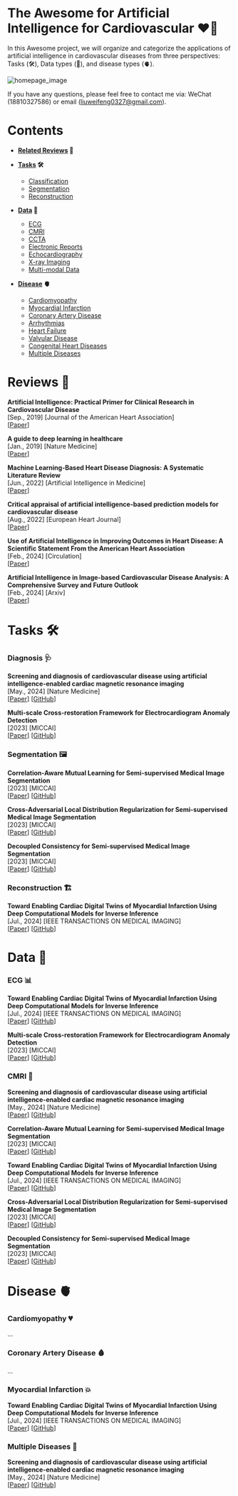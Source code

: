 # The Awesome for Artificial Intelligence for Cardiovascular ❤️🧠

In this Awesome project, we will organize and categorize the applications of artificial intelligence in cardiovascular diseases from three perspectives: Tasks (🛠️), Data types (💾), and disease types (🫀).

![homepage_image](https://github.com/WFLiu0327/Awesome-for-AI-in-Cardiovascular/blob/main/imgs/1fc58f96-711b-4247-ae8d-f59dd6cbb9ac.png)

If you have any questions, please feel free to contact me via: WeChat (18810327586) or email (liuweifeng0327@gmail.com).

# **Contents**
* **[Related Reviews](#Reviews) 📝**
* **[Tasks](#Tasks) 🛠️**
    * [Classification](#classification)
    * [Segmentation](#segmentation)
    * [Reconstruction](#Reconstruction)

* **[Data](#Data) 💾**
    * [ECG](#ECG)
    * [CMRI](#CMRI)
    * [CCTA](#ccta)
    * [Electronic Reports](#Electronic-Reports)
    * [Echocardiography](#Echocardiography)
    * [X-ray Imaging](#X-ray-imaging)
    * [Multi-modal Data](#multimodal-data)

* **[Disease](#Disease) 🫀**
    * [Cardiomyopathy](#cardiomyopathy)
    * [Myocardial Infarction](#Myocardial-Infarction)
    * [Coronary Artery Disease](#coronary-artery-disease)
    * [Arrhythmias](#arrhythmias)
    * [Heart Failure](#heart-failure)
    * [Valvular Disease](#valvular-disease)
    * [Congenital Heart Diseases](#congenital-heart-diseases)
    * [Multiple Diseases](#Multiple-Diseases)

# **Reviews 📝**

**Artificial Intelligence: Practical Primer for Clinical Research in Cardiovascular Disease** \
[Sep., 2019] [Journal of the American Heart Association] \
[[Paper](https://www.ahajournals.org/doi/full/10.1161/JAHA.119.012788)] 

**A guide to deep learning in healthcare** \
[Jan., 2019] [Nature Medicine] \
[[Paper](https://www.nature.com/articles/s41591-018-0316-z)]

**Machine Learning-Based Heart Disease Diagnosis: A Systematic Literature Review** \
[Jun., 2022] [Artificial Intelligence in Medicine] \
[[Paper](https://www.sciencedirect.com/science/article/pii/S0933365722000549)] 

**Critical appraisal of artificial intelligence-based prediction models for cardiovascular disease**\
[Aug., 2022] [European Heart Journal] \
[[Paper](https://academic.oup.com/eurheartj/article/43/31/2921/6593474)] 

**Use of Artificial Intelligence in Improving Outcomes in Heart Disease: A Scientific Statement From the American Heart Association**\
[Feb., 2024] [Circulation] \
[[Paper](https://www.ahajournals.org/doi/full/10.1161/CIR.0000000000001201)] 

**Artificial Intelligence in Image-based Cardiovascular Disease Analysis: A Comprehensive Survey and Future Outlook**\
[Feb., 2024] [Arxiv] \
[[Paper](https://arxiv.org/abs/2402.03394)] 

# **Tasks 🛠️**

### Diagnosis 🩺
**Screening and diagnosis of cardiovascular disease using artificial intelligence-enabled cardiac magnetic resonance imaging** \
[May., 2024] [Nature Medicine] \
[[Paper](https://www.nature.com/articles/s41591-024-02971-2)] [[GitHub](https://github.com/MedAI-Vision/CMR-AI)]

**Multi-scale Cross-restoration Framework for Electrocardiogram Anomaly Detection**\
[2023] [MICCAI] \
[[Paper](https://arxiv.org/abs/2308.01639)] [[GitHub](https://github.com/MediaBrain-SJTU/ECGAD)]

### Segmentation 🖼️
**Correlation-Aware Mutual Learning for Semi-supervised Medical Image Segmentation**\
[2023] [MICCAI] \
[[Paper](https://arxiv.org/abs/2307.06312)] [[GitHub](https://github.com/Herschel555/CAML)]

**Cross-Adversarial Local Distribution Regularization for Semi-supervised Medical Image Segmentation**\
[2023] [MICCAI] \
[[Paper](https://arxiv.org/abs/2307.06312)] [[GitHub](https://github.com/PotatoThanh/Cross-adversarial-local-distribution-regularization)]

**Decoupled Consistency for Semi-supervised Medical Image Segmentation**\
[2023] [MICCAI] \
[[Paper](https://arxiv.org/abs/2307.06312)] [[GitHub](https://github.com/wxfaaaaa/DCNet)]
### Reconstruction 🏗️
**Toward Enabling Cardiac Digital Twins of Myocardial Infarction Using Deep Computational Models for Inverse Inference** \
[Jul., 2024] [IEEE TRANSACTIONS ON MEDICAL IMAGING] \
[[Paper](https://ieeexplore.ieee.org/document/10440104)] [[GitHub](https://github.com/lileitech/MI_inverse_inference)]

# **Data 💾**

### ECG 📊
**Toward Enabling Cardiac Digital Twins of Myocardial Infarction Using Deep Computational Models for Inverse Inference** \
[Jul., 2024] [IEEE TRANSACTIONS ON MEDICAL IMAGING] \
[[Paper](https://ieeexplore.ieee.org/document/10440104)] [[GitHub](https://github.com/lileitech/MI_inverse_inference)]

**Multi-scale Cross-restoration Framework for Electrocardiogram Anomaly Detection**\
[2023] [MICCAI] \
[[Paper](https://arxiv.org/abs/2308.01639)] [[GitHub](https://github.com/MediaBrain-SJTU/ECGAD)]

### CMRI 🧲
**Screening and diagnosis of cardiovascular disease using artificial intelligence-enabled cardiac magnetic resonance imaging** \
[May., 2024] [Nature Medicine] \
[[Paper](https://www.nature.com/articles/s41591-024-02971-2)] [[GitHub](https://github.com/MedAI-Vision/CMR-AI)]

**Correlation-Aware Mutual Learning for Semi-supervised Medical Image Segmentation**\
[2023] [MICCAI] \
[[Paper](https://arxiv.org/abs/2307.06312)] [[GitHub](https://github.com/Herschel555/CAML)]

**Toward Enabling Cardiac Digital Twins of Myocardial Infarction Using Deep Computational Models for Inverse Inference** \
[Jul., 2024] [IEEE TRANSACTIONS ON MEDICAL IMAGING] \
[[Paper](https://ieeexplore.ieee.org/document/10440104)] [[GitHub](https://github.com/lileitech/MI_inverse_inference)]

**Cross-Adversarial Local Distribution Regularization for Semi-supervised Medical Image Segmentation**\
[2023] [MICCAI] \
[[Paper](https://arxiv.org/abs/2307.06312)] [[GitHub](https://github.com/PotatoThanh/Cross-adversarial-local-distribution-regularization)]

**Decoupled Consistency for Semi-supervised Medical Image Segmentation**\
[2023] [MICCAI] \
[[Paper](https://arxiv.org/abs/2307.06312)] [[GitHub](https://github.com/wxfaaaaa/DCNet)]
# **Disease 🫀**

### Cardiomyopathy 💔
...

### Coronary Artery Disease 🩸
...

### Myocardial Infarction 💥
**Toward Enabling Cardiac Digital Twins of Myocardial Infarction Using Deep Computational Models for Inverse Inference** \
[Jul., 2024] [IEEE TRANSACTIONS ON MEDICAL IMAGING] \
[[Paper](https://ieeexplore.ieee.org/document/10440104)] [[GitHub](https://github.com/lileitech/MI_inverse_inference)]

### Multiple Diseases 🫶
**Screening and diagnosis of cardiovascular disease using artificial intelligence-enabled cardiac magnetic resonance imaging** \
[May., 2024] [Nature Medicine] \
[[Paper](https://www.nature.com/articles/s41591-024-02971-2)] [[GitHub](https://github.com/MedAI-Vision/CMR-AI)]
